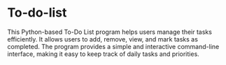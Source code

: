 # To-do-list
This Python-based To-Do List program helps users manage their tasks efficiently. It allows users to add, remove, view, and mark tasks as completed. The program provides a simple and interactive command-line interface, making it easy to keep track of daily tasks and priorities.
